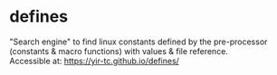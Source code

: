 # defines
"Search engine" to find linux constants defined by the pre-processor (constants & macro functions) with values &amp; file reference.  
Accessible at: https://yir-tc.github.io/defines/
